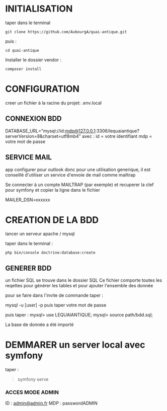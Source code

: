 # INITIALISATION
taper dans le terminal
````
git clone https://github.com/AubourgA/quai-antique.git
````
puis :
````
cd quai-antique
````

Installer le dossier vendor :
````
composer install
````

# CONFIGURATION
creer un fichier à la racine du projet: .env.local

## CONNEXION BDD
DATABASE_URL="mysql://id:mdp@127.0.0.1:3306/lequaiantique?serverVersion=8&charset=utf8mb4"
avec :
 id = votre identifiant
 mdp = votre mot de passe

## SERVICE MAIL

app configurer pour outlook donc pour une utilisation generique, il est conseillé d'utiliser un service d'envoie de mail comme mailtrap

Se connecter à un compte MAILTRAP (par exemple) et recuperer la clef pour symfony et copier la ligne dans le fichier

MAILER_DSN=xxxxxx


# CREATION DE LA BDD
lancer un serveur apache / mysql

taper dans le terminal :
````
php bin/console doctrine:database:create
````

## GENERER BDD

un fichier SQL se trouve dans le dossier SQL
Ce fichier comporte toutes les reqettes pour générer les tables et pour ajouter l'ensemble des donnée

pour se faire dans l'invite de commande taper :

mysql -u [user] -p
puis taper votre mot de passe

puis taper : 
mysql> use LEQUAIANTIQUE;
mysql> source path/bdd.sql;


La base de donnée a été importé

# DEMMARER un server local avec symfony
taper :
 > symfony serve

### ACCES MODE ADMIN

ID : admin@admin.fr
MDP : passwordADMIN



